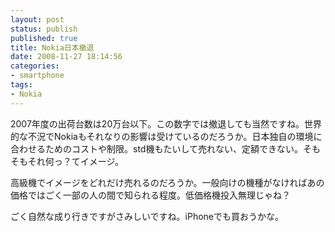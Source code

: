 ```yaml
---
layout: post
status: publish
published: true
title: Nokia日本撤退
date: 2008-11-27 18:14:56
categories:
- smartphone
tags:
- Nokia
---
```

2007年度の出荷台数は20万台以下。この数字では撤退しても当然ですね。世界的な不況でNokiaもそれなりの影響は受けているのだろうか。日本独自の環境に合わせるためのコストや制限。std機もたいして売れない、定額できない。そもそもそれ何っ？てイメージ。

高級機でイメージをどれだけ売れるのだろうか。一般向けの機種がなければあの価格ではごく一部の人の間で知られる程度。低価格機投入無理じゃね？

ごく自然な成り行きですがさみしいですね。iPhoneでも買おうかな。

